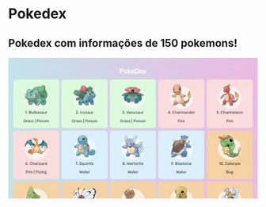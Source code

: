 # Pokedex

## Pokedex com informações de 150 pokemons!

<p align="center">
  <img src="https://github.com/GE-SANTOS/Pokedex/blob/main/ezgif.com-gif-maker.gif" alt="Sublime's custom image"/>
</p>


 
